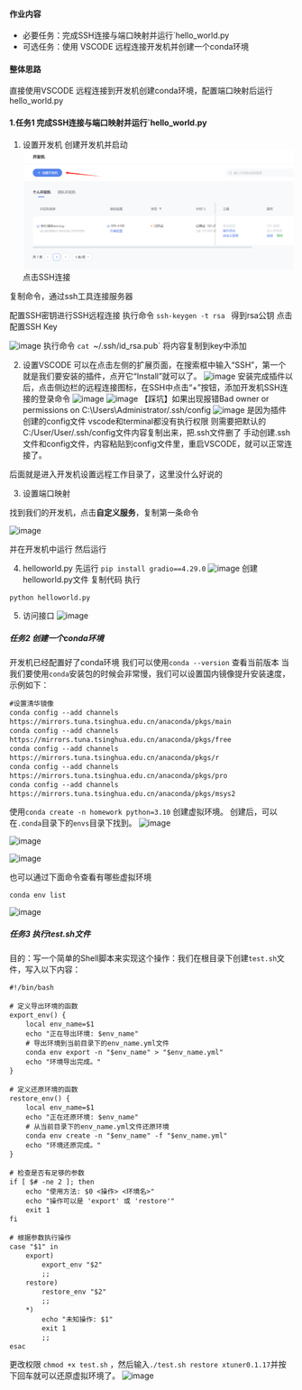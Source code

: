 ####  **作业内容**
- 必要任务：完成SSH连接与端口映射并运行`hello_world.py
- 可选任务：使用 VSCODE 远程连接开发机并创建一个conda环境
####  **整体思路**
直接使用VSCODE 远程连接到开发机创建conda环境，配置端口映射后运行hello_world.py
#### 1.任务1 完成SSH连接与端口映射并运行`hello_world.py
1. 设置开发机
创建开发机并启动
![image](https://github.com/nlospc/InterLM_study_camp/blob/main/IMG/Pasted%20image%2020240823111736.png)
点击SSH连接

复制命令，通过ssh工具连接服务器


配置SSH密钥进行SSH远程连接
执行命令
`ssh-keygen -t rsa `
得到rsa公钥
点击配置SSH Key

![image](https://github.com/nlospc/InterLM_study_camp/blob/main/IMG/Pasted%20image%20240823114230.png)
执行命令
`cat `~/.ssh/id_rsa.pub`
将内容复制到key中添加

2. 设置VSCODE
可以在点击左侧的扩展页面，在搜索框中输入“SSH”，第一个就是我们要安装的插件，点开它“Install”就可以了。
![image](https://github.com/nlospc/InterLM_study_camp/blob/main/IMG/Pasted%20image%20240823114632.png)
安装完成插件以后，点击侧边栏的远程连接图标，在SSH中点击“+”按钮，添加开发机SSH连接的登录命令
![image](https://github.com/nlospc/InterLM_study_camp/blob/main/IMG/Pasted%20image%20240823114848.png)
![image](https://github.com/nlospc/InterLM_study_camp/blob/main/IMG/Pasted%20image%20240823114916.png)
【踩坑】如果出现报错Bad owner or permissions on C:\\Users\\Administrator/.ssh/config
![image](https://github.com/nlospc/InterLM_study_camp/blob/main/IMG/Pasted%20image%20240823115141.png)
是因为插件创建的config文件 vscode和terminal都没有执行权限
则需要把默认的C:/User/User/.ssh/config文件内容复制出来，把.ssh文件删了
手动创建.ssh文件和config文件，内容粘贴到config文件里，重启VSCODE，就可以正常连接了。

后面就是进入开发机设置远程工作目录了，这里没什么好说的


3. 设置端口映射

找到我们的开发机，点击**自定义服务**，复制第一条命令

![image](https://github.com/nlospc/InterLM_study_camp/blob/main/IMG/Pasted%20image%20240823163437.png)

并在开发机中运行
然后运行

4. helloworld.py
先运行
`pip install gradio==4.29.0`
![image](https://github.com/nlospc/InterLM_study_camp/blob/main/IMG/Pasted%20image%20240823134701.png)
创建helloworld.py文件
复制代码
执行
```
python helloworld.py
```

5. 访问接口
![image](https://github.com/nlospc/InterLM_study_camp/blob/main/IMG/Pasted%20image%20240823142026.png)


##### 任务2 创建一个conda环境
开发机已经配置好了conda环境
我们可以使用`conda --version` 查看当前版本
当我们要使用`conda`安装包的时候会非常慢，我们可以设置国内镜像提升安装速度，示例如下：

```shell
#设置清华镜像
conda config --add channels https://mirrors.tuna.tsinghua.edu.cn/anaconda/pkgs/main
conda config --add channels https://mirrors.tuna.tsinghua.edu.cn/anaconda/pkgs/free
conda config --add channels https://mirrors.tuna.tsinghua.edu.cn/anaconda/pkgs/r
conda config --add channels https://mirrors.tuna.tsinghua.edu.cn/anaconda/pkgs/pro
conda config --add channels https://mirrors.tuna.tsinghua.edu.cn/anaconda/pkgs/msys2
```

使用`conda create -n homework python=3.10` 创建虚拟环境。
创建后，可以在`.conda`目录下的`envs`目录下找到。
![image](https://github.com/nlospc/InterLM_study_camp/blob/main/IMG/Pasted%20image%20240823142435.png)



![image](https://github.com/nlospc/InterLM_study_camp/blob/main/IMG/Pasted%20image%20240823142625.png)


![image](https://github.com/nlospc/InterLM_study_camp/blob/main/IMG/Pasted%20image%20240823142939.png)

也可以通过下面命令查看有哪些虚拟环境
```
conda env list
```
![image](https://github.com/nlospc/InterLM_study_camp/blob/main/IMG/Pasted%20image%20240823163955.png)


#####  任务3  执行test.sh文件
目的：写一个简单的Shell脚本来实现这个操作：我们在根目录下创建`test.sh`文件，写入以下内容：
```
#!/bin/bash

# 定义导出环境的函数
export_env() {
    local env_name=$1
    echo "正在导出环境: $env_name"
    # 导出环境到当前目录下的env_name.yml文件
    conda env export -n "$env_name" > "$env_name.yml"
    echo "环境导出完成。"
}

# 定义还原环境的函数
restore_env() {
    local env_name=$1
    echo "正在还原环境: $env_name"
    # 从当前目录下的env_name.yml文件还原环境
    conda env create -n "$env_name" -f "$env_name.yml"
    echo "环境还原完成。"
}

# 检查是否有足够的参数
if [ $# -ne 2 ]; then
    echo "使用方法: $0 <操作> <环境名>"
    echo "操作可以是 'export' 或 'restore'"
    exit 1
fi

# 根据参数执行操作
case "$1" in
    export)
        export_env "$2"
        ;;
    restore)
        restore_env "$2"
        ;;
    *)
        echo "未知操作: $1"
        exit 1
        ;;
esac
```
更改权限 `chmod +x test.sh` ，然后输入`./test.sh restore xtuner0.1.17`并按下回车就可以还原虚拟环境了。
![image](https://github.com/nlospc/InterLM_study_camp/blob/main/IMG/Pasted%20image%20240823164802.png)
